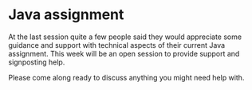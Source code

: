 # Java assignment

At the last session quite a few people said they would appreciate some guidance and support with technical aspects of their current Java assignment. This week will be an open session to provide support and signposting help. 

Please come along ready to discuss anything you might need help with.  